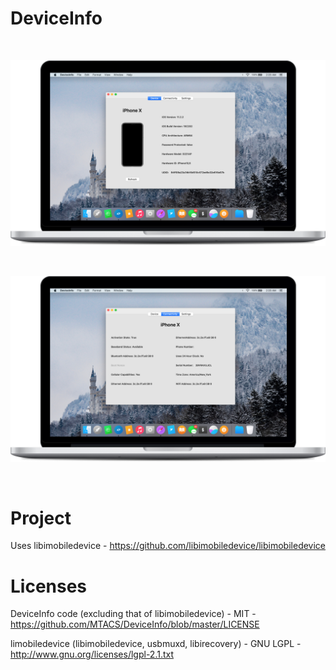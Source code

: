 # DeviceInfo

<br/>

![alt text](https://github.com/MTACS/DeviceInfo/blob/master/Images/Front%201.png "Front 1")

<br/>

![alt text](https://github.com/MTACS/DeviceInfo/blob/master/Images/Front%202.png "Front 2")

<br/>

# Project

Uses libimobiledevice - https://github.com/libimobiledevice/libimobiledevice

# Licenses

DeviceInfo code (excluding that of libimobiledevice) - MIT - https://github.com/MTACS/DeviceInfo/blob/master/LICENSE

limobiledevice (libimobiledevice, usbmuxd, libirecovery) - GNU LGPL - http://www.gnu.org/licenses/lgpl-2.1.txt
